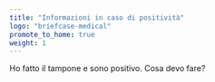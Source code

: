```yaml
---
title: "Informazioni in caso di positività"
logo: "briefcase-medical"
promote_to_home: true
weight: 1
---
```


Ho fatto il tampone e sono positivo. Cosa devo fare?
